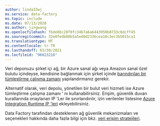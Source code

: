 ```yaml
---
author: linda33wj
ms.service: data-factory
ms.topic: include
ms.date: 07/13/2020
ms.author: jingwang
ms.openlocfilehash: fbde8bc28f8fc34b7a6a6443950b8733c6dcff45
ms.sourcegitcommit: 32e0fedb80b5a5ed0d2336cea18c3ec3b5015ca1
ms.translationtype: MT
ms.contentlocale: tr-TR
ms.lasthandoff: 03/30/2021
ms.locfileid: "96023216"
---
```

<!--
    Separate the generic requirement on Self-hosted Integration Runtime set-up from connector articles.
-->
Veri deponuzu şirket içi ağ, bir Azure sanal ağı veya Amazon sanal özel bulutu içindeyse, kendisine bağlanmak için şirket içinde [barındırılan bir tümleştirme çalışma zamanı](../articles/data-factory/create-self-hosted-integration-runtime.md) yapılandırmanız gerekir.

Alternatif olarak, veri depolu, yönetilen bir bulut veri hizmeti ise Azure tümleştirme çalışma zamanı ' nı kullanabilirsiniz. Erişim, güvenlik duvarı kurallarında onaylanan IP 'Ler ile sınırlandırılır, izin verilenler listesine [Azure Integration Runtime IP 'leri](../articles/data-factory/azure-integration-runtime-ip-addresses.md) ekleyebilirsiniz. 

Data Factory tarafından desteklenen ağ güvenlik mekanizmaları ve seçenekleri hakkında daha fazla bilgi için bkz. [veri erişim stratejileri](../articles/data-factory/data-access-strategies.md).
